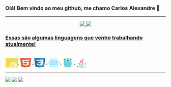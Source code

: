 ### Olá! Bem vindo ao meu github, me chamo Carlos Alexandre 👋
---
<div align="center">
  <a href="https://github.com/AlexandreLima658">
  <img height="160em" src="https://github-readme-stats.vercel.app/api?username=AlexandreLima658&show_icons=true&theme=algolia&include_all_commits=true&count_private=true"/>
  <img height="160em" src="https://github-readme-stats.vercel.app/api/top-langs/?username=AlexandreLima658&layout=compact&langs_count=7&theme=algolia"/>
</div>
 
 ### Essas são algumas linguagens que venho trabalhando atualmente!
<div style="display: inline_block"><br>
  <img align="center" alt="Ale-Js" height="30" width="40" src="https://raw.githubusercontent.com/devicons/devicon/master/icons/javascript/javascript-plain.svg">
  <img align="center" alt="Ale-HTML" height="30" width="40" src="https://raw.githubusercontent.com/devicons/devicon/master/icons/html5/html5-original.svg">
  <img align="center" alt="Ale-CSS" height="30" width="40" src="https://raw.githubusercontent.com/devicons/devicon/master/icons/css3/css3-original.svg">
  <img align="center" alt="Ale-React" height="30" width="40" src="https://raw.githubusercontent.com/devicons/devicon/master/icons/react/react-original.svg">
  <img align="center" alt="Ale-Go" height="30" width="40" src="https://raw.githubusercontent.com/devicons/devicon/master/icons/go/go-original.svg">
  <img align="center" alt="Ale-Java" height="30" width="40" src="https://raw.githubusercontent.com/devicons/devicon/master/icons/java/java-original.svg">
  
  
  
</div>
    
 ---

<div>

  <a href="https://instagram.com/alexandrelima021" target="_blank"><img src="https://img.shields.io/badge/-Instagram-%23E4405F?style=for-the-badge&logo=instagram&logoColor=white" ></a>
 <a href = "mailto: alexandrec658@gmail.com"><img src="https://img.shields.io/badge/-Gmail-%23333?style=for-the-badge&logo=gmail&logoColor=white" target="_blank"></a>
  <a href="https://www.linkedin.com/in/carlos-alexandre-lima-da-silva-06b7221a4/" target="_blank"><img src="https://img.shields.io/badge/-LinkedIn-%230077B5?style=for-the-badge&logo=linkedin&logoColor=white" target="_blank"></a> 
 
<!--   ![Snake animation](https://github.com/rafaballerini/rafaballerini/blob/output/github-contribution-grid-snake.svg) -->
   
</div>



    
  
